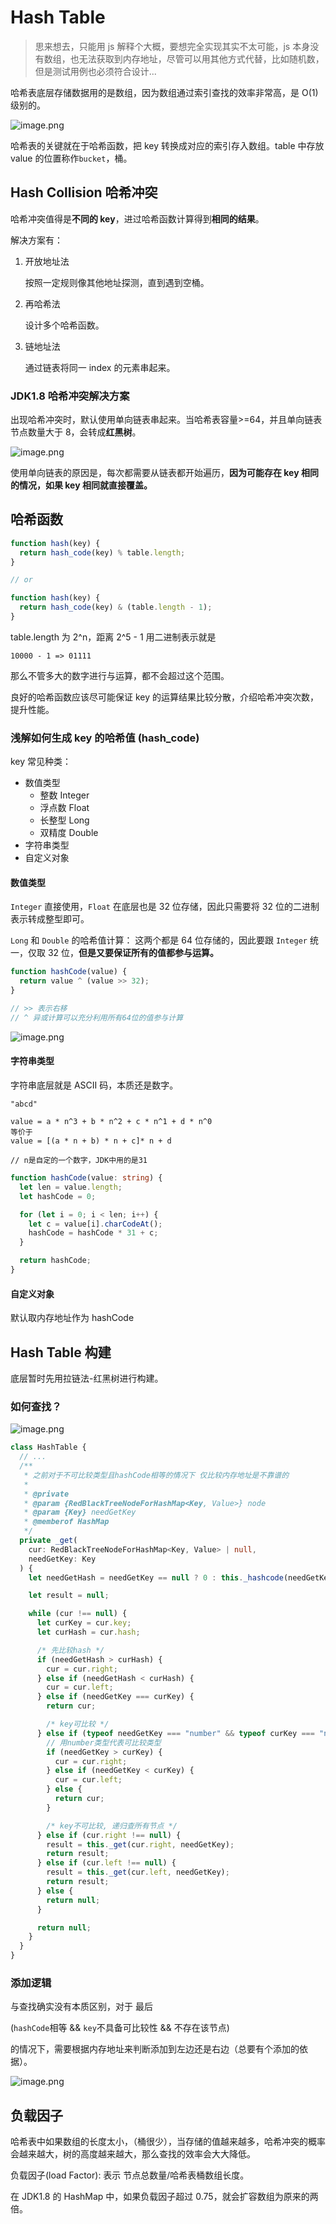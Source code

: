 # Hash Table

> 思来想去，只能用 js 解释个大概，要想完全实现其实不太可能，js 本身没有数组，也无法获取到内存地址，尽管可以用其他方式代替，比如随机数，但是测试用例也必须符合设计...

哈希表底层存储数据用的是数组，因为数组通过索引查找的效率非常高，是 O(1)级别的。

![image.png](https://p6-juejin.byteimg.com/tos-cn-i-k3u1fbpfcp/2a21491abb164a63bf93cb91f8fc51a5~tplv-k3u1fbpfcp-watermark.image?)

哈希表的关键就在于哈希函数，把 key 转换成对应的索引存入数组。table 中存放 value 的位置称作`bucket`，桶。

## Hash Collision 哈希冲突

哈希冲突值得是**不同的 key**，进过哈希函数计算得到**相同的结果**。

解决方案有：

1. 开放地址法

   按照一定规则像其他地址探测，直到遇到空桶。

2. 再哈希法

   设计多个哈希函数。

3. 链地址法

   通过链表将同一 index 的元素串起来。

### JDK1.8 哈希冲突解决方案

出现哈希冲突时，默认使用单向链表串起来。当哈希表容量>=64，并且单向链表节点数量大于 8，会转成**红黑树**。

![image.png](https://p1-juejin.byteimg.com/tos-cn-i-k3u1fbpfcp/1b3a4ccca5084e6b9c16fc449b1139b4~tplv-k3u1fbpfcp-watermark.image?)

使用单向链表的原因是，每次都需要从链表都开始遍历，**因为可能存在 key 相同的情况，如果 key 相同就直接覆盖。**

## 哈希函数

```js
function hash(key) {
  return hash_code(key) % table.length;
}

// or

function hash(key) {
  return hash_code(key) & (table.length - 1);
}
```

table.length 为 2^n，距离 2^5 - 1 用二进制表示就是

```
10000 - 1 => 01111
```

那么不管多大的数字进行与运算，都不会超过这个范围。

良好的哈希函数应该尽可能保证 key 的运算结果比较分散，介绍哈希冲突次数，提升性能。

### 浅解如何生成 key 的哈希值 (hash_code)

key 常见种类：

- 数值类型
  - 整数 Integer
  - 浮点数 Float
  - 长整型 Long
  - 双精度 Double
- 字符串类型
- 自定义对象

#### 数值类型

`Integer` 直接使用，`Float` 在底层也是 32 位存储，因此只需要将 32 位的二进制表示转成整型即可。

`Long` 和 `Double` 的哈希值计算：
这两个都是 64 位存储的，因此要跟 `Integer` 统一，仅取 32 位，**但是又要保证所有的值都参与运算。**

```js
function hashCode(value) {
  return value ^ (value >> 32);
}

// >> 表示右移
// ^ 异或计算可以充分利用所有64位的值参与计算
```

![image.png](https://p9-juejin.byteimg.com/tos-cn-i-k3u1fbpfcp/b0523d1b91f04afc89c7eb8cc6928f84~tplv-k3u1fbpfcp-watermark.image?)

#### 字符串类型

字符串底层就是 ASCII 码，本质还是数字。

```
"abcd"

value = a * n^3 + b * n^2 + c * n^1 + d * n^0
等价于
value = [(a * n + b) * n + c]* n + d

// n是自定的一个数字，JDK中用的是31
```

```ts
function hashCode(value: string) {
  let len = value.length;
  let hashCode = 0;

  for (let i = 0; i < len; i++) {
    let c = value[i].charCodeAt();
    hashCode = hashCode * 31 + c;
  }

  return hashCode;
}
```

#### 自定义对象

默认取内存地址作为 hashCode

## Hash Table 构建

底层暂时先用拉链法-红黑树进行构建。

### 如何查找？

![image.png](https://p6-juejin.byteimg.com/tos-cn-i-k3u1fbpfcp/f80764a991f64bab984f31f13d099745~tplv-k3u1fbpfcp-watermark.image?)

```ts
class HashTable {
  // ...
  /**
   * 之前对于不可比较类型且hashCode相等的情况下 仅比较内存地址是不靠谱的
   *
   * @private
   * @param {RedBlackTreeNodeForHashMap<Key, Value>} node
   * @param {Key} needGetKey
   * @memberof HashMap
   */
  private _get(
    cur: RedBlackTreeNodeForHashMap<Key, Value> | null,
    needGetKey: Key
  ) {
    let needGetHash = needGetKey == null ? 0 : this._hashcode(needGetKey);

    let result = null;

    while (cur !== null) {
      let curKey = cur.key;
      let curHash = cur.hash;

      /* 先比较hash */
      if (needGetHash > curHash) {
        cur = cur.right;
      } else if (needGetHash < curHash) {
        cur = cur.left;
      } else if (needGetKey === curKey) {
        return cur;

        /* key可比较 */
      } else if (typeof needGetKey === "number" && typeof curKey === "number") {
        // 用number类型代表可比较类型
        if (needGetKey > curKey) {
          cur = cur.right;
        } else if (needGetKey < curKey) {
          cur = cur.left;
        } else {
          return cur;
        }

        /* key不可比较, 递归查所有节点 */
      } else if (cur.right !== null) {
        result = this._get(cur.right, needGetKey);
        return result;
      } else if (cur.left !== null) {
        result = this._get(cur.left, needGetKey);
        return result;
      } else {
        return null;
      }

      return null;
    }
  }
}
```

### 添加逻辑

与查找确实没有本质区别，对于
最后

(`hashCode`相等 && `key`不具备可比较性 && 不存在该节点)

的情况下，需要根据内存地址来判断添加到左边还是右边（总要有个添加的依据）。

![image.png](https://p1-juejin.byteimg.com/tos-cn-i-k3u1fbpfcp/78a19112911a48be849d4e8d12a6c126~tplv-k3u1fbpfcp-watermark.image?)

## 负载因子

哈希表中如果数组的长度太小，（桶很少），当存储的值越来越多，哈希冲突的概率会越来越大，树的高度越来越大，那么查找的效率会大大降低。

负载因子(load Factor): 表示 节点总数量/哈希表桶数组长度。

在 JDK1.8 的 HashMap 中，如果负载因子超过 0.75，就会扩容数组为原来的两倍。
